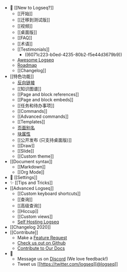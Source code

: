 - 🌟 [[New to Logseq?]]
	- [[开始]]
	- [[迁移到测试版]]
	- [[视频]]
	- [[桌面版]]
	- [[FAQ]]
	- [[术语]]
	- [[Testimonials]]
		- ((6071c223-b0ed-4235-80b2-f5e44d3679b9))
	- [Awesome Logseq](https://github.com/logseq/awesome-logseq)
	- [Roadmap](https://trello.com/b/8txSM12G/logseq-roadmap)
	- [[Changelog]]
- [[特色功能]]
	- [反向链接]([[term/backlink]])
	- [[知识图谱]]
	- [[Page and block references]]
	- [[Page and block embeds]]
	- [[任务和待办事项]]
	- [[Commands]]
	- [[Advanced commands]]
	- [[Templates]]
	- [页面别名]([[term/alias]])
	- [块属性]([[term/properties]])
	- [[公开发布 (只支持桌面版)]]
	- [[Draw]]
	- [[Slide]]
	- [[Custom theme]]
- [[Document syntax]]
	- [[Markdown]]
	- [[Org Mode]]
- 👤 [[Settings]]
- ✨ [[Tips and Tricks]]
- [[Advanced Logseq]]
	- [[Custom keyboard shortcuts]]
	- [[查询]]
	- [[高级查询]]
	- [[Hiccup]]
	- [[Custom views]]
	- [Self Hosting Logseq](https://github.com/dustinlacewell/logseq-guide)
- [[Changelog 2020]]
- [[Contribute]]
	- Make a [Feature Request](https://discuss.logseq.com/)
	- [Check us out on Github](https://github.com/logseq/logseq)
	- [Contribute to Our Docs](https://github.com/logseq/docs)
- 💬
	- Message us on [Discord](https://discord.gg/KpN4eHY) (We love feedback!)
	- Tweet us [[https://twitter.com/logseq][@logseq]]